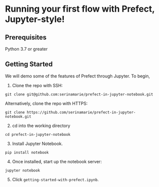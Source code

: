 # Running your first flow with Prefect, Jupyter-style!

## Prerequisites
Python 3.7 or greater
## Getting Started
We will demo some of the features of Prefect through Jupyter. To begin, 
1. Clone the repo with SSH:
```console
git clone git@github.com:serinamarie/prefect-in-jupyter-notebook.git
``` 

Alternatively, clone the repo with HTTPS:

```console
git clone https://github.com/serinamarie/prefect-in-jupyter-notebook.git
```

2. cd into the working directory
```console
cd prefect-in-jupyter-notebook
```
3. Install Jupyter Notebook.
```console
pip install notebook
```

4. Once installed, start up the notebook server:
```console
jupyter notebook
```

5. Click `getting-started-with-prefect.ipynb`.

